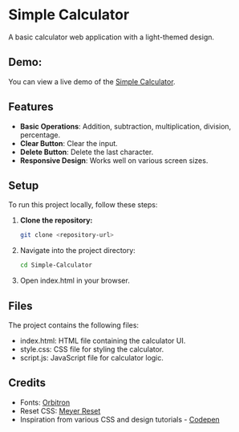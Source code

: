# Simple Calculator

A basic calculator web application with a light-themed design.

## Demo:

You can view a live demo of the [Simple Calculator](http://simple-calculator.xtgem.com).

## Features

- **Basic Operations**: Addition, subtraction, multiplication, division, percentage.
- **Clear Button**: Clear the input.
- **Delete Button**: Delete the last character.
- **Responsive Design**: Works well on various screen sizes.

## Setup

To run this project locally, follow these steps:

1. **Clone the repository:**

   ```bash
   git clone <repository-url>
   ```

2. Navigate into the project directory:

   ```bash
   cd Simple-Calculator
   ```

3. Open index.html in your browser.

## Files

The project contains the following files:

- index.html: HTML file containing the calculator UI.
- style.css: CSS file for styling the calculator.
- script.js: JavaScript file for calculator logic.

## Credits

- Fonts: [Orbitron](https://fonts.google.com/?query=Orbitron)
- Reset CSS: [Meyer Reset](https://meyerweb.com/eric/tools/css/reset/)
- Inspiration from various CSS and design tutorials - [Codepen](https://codepen.io/)
